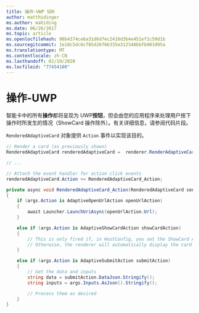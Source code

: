 ```yaml
---
title: 操作-UWP SDK
author: matthidinger
ms.author: mahiding
ms.date: 06/26/2017
ms.topic: article
ms.openlocfilehash: 98b4374ce6a31d6d7ec2416d3b4e451ef1c59d1b
ms.sourcegitcommit: 1e18c5dc0cf85d26f66335e312348bbfb903d95a
ms.translationtype: MT
ms.contentlocale: zh-CN
ms.lasthandoff: 02/19/2020
ms.locfileid: "77454100"
---
```

# <a name="actions---uwp"></a>操作-UWP

智能卡中的所有**操作**都将呈现为 UWP**按钮**，但会由您的应用程序来处理用户按下操作时所发生的情况（ShowCard 操作除外）。有关详细信息，请参阅代码片段。

`RenderedAdaptiveCard` 对象提供 `Action` 事件以实现该目的。

```csharp
// Render a card (as previously shown)
RenderedAdaptiveCard renderedAdaptiveCard =  renderer.RenderAdaptiveCard(card);

// ...

// Attach the event handler for action click events
renderedAdaptiveCard.Action += RenderedAdaptiveCard_Action;

private async void RenderedAdaptiveCard_Action(RenderedAdaptiveCard sender, AdaptiveActionEventArgs args)
{
    if (args.Action is AdaptiveOpenUrlAction openUrlAction)
    {
        await Launcher.LaunchUriAsync(openUrlAction.Url);
    }

    else if (args.Action is AdaptiveShowCardAction showCardAction)
    {
        // This is only fired if, in HostConfig, you set the ShowCard ActionMode to Popup.
        // Otherwise, the renderer will automatically display the card inline without firing this event.
    }

    else if (args.Action is AdaptiveSubmitAction submitAction)
    {
        // Get the data and inputs
        string data = submitAction.DataJson.Stringify();
        string inputs = args.Inputs.AsJson().Stringify();

        // Process them as desired
    }
}
```
